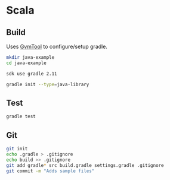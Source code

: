 Scala
=====

Build
-----

Uses [GvmTool](http://gvmtool.net) to configure/setup gradle.

```bash
mkdir java-example
cd java-example

sdk use gradle 2.11

gradle init --type=java-library
```

Test
----

```bash
gradle test
```

Git
---

```bash
git init
echo .gradle > .gitignore
echo build >> .gitignore
git add gradle* src build.gradle settings.gradle .gitignore
git commit -m "Adds sample files"
```

